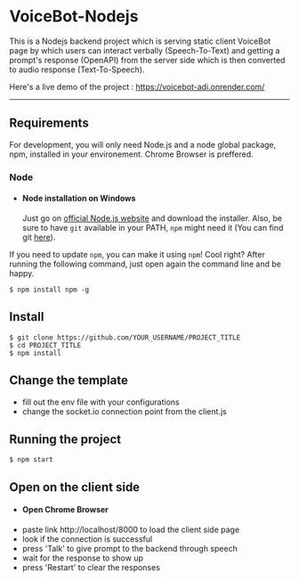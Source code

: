 # VoiceBot-Nodejs

This is a Nodejs backend project which is serving static client VoiceBot page by which users can interact verbally (Speech-To-Text) and getting a prompt's response (OpenAPI) from the server side which is then converted to audio response (Text-To-Speech).

Here's a live demo of the project : https://voicebot-adi.onrender.com/

---
## Requirements

For development, you will only need Node.js and a node global package, npm, installed in your environement.
Chrome Browser is preffered.

### Node
- #### Node installation on Windows

  Just go on [official Node.js website](https://nodejs.org/) and download the installer.
Also, be sure to have `git` available in your PATH, `npm` might need it (You can find git [here](https://git-scm.com/)).

If you need to update `npm`, you can make it using `npm`! Cool right? After running the following command, just open again the command line and be happy.

    $ npm install npm -g

## Install

    $ git clone https://github.com/YOUR_USERNAME/PROJECT_TITLE
    $ cd PROJECT_TITLE
    $ npm install

## Change the template
- fill out the env file with your configurations
- change the socket.io connection point from the client.js

## Running the project

    $ npm start

## Open on the client side
- #### Open Chrome Browser
- paste link http://localhost/8000 to load the client side page
- look if the connection is successful
- press 'Talk' to give prompt to the backend through speech
- wait for the response to show up
- press 'Restart' to clear the responses
